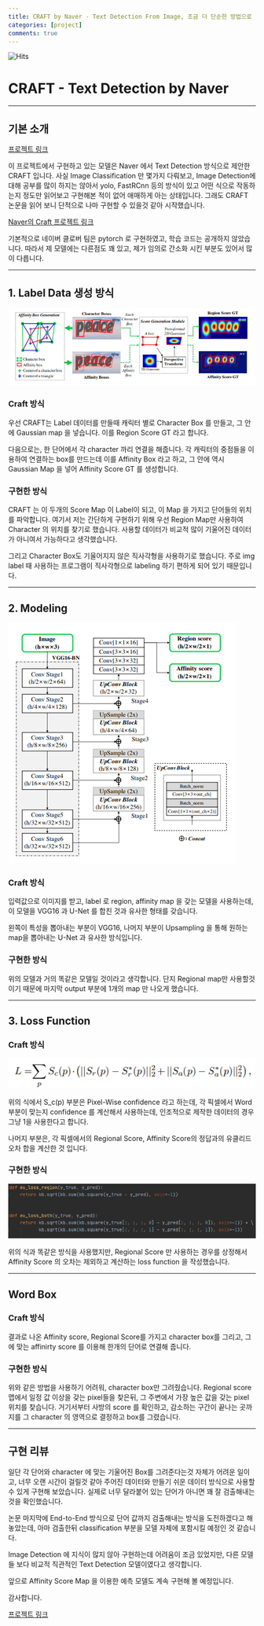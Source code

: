 ```yaml
---
title: CRAFT by Naver - Text Detection From Image, 조금 더 단순한 방법으로
categories: [project]
comments: true
---
```


![Hits](https://hitcounter.pythonanywhere.com/count/tag.svg?url=https%3A%2F%2Fpaper-cat.github.io%2F2020-10%2Fproject2)

# CRAFT - Text Detection by Naver
---
## 기본 소개

[프로젝트 링크](https://github.com/paper-cat/CRAFT-detection)

이 프로젝트에서 구현하고 있는 모델은 Naver 에서 Text Detection 방식으로 제안한  CRAFT 입니다. 사실 Image Classification 만 몇가지 다뤄보고, Image Detection에 대해 공부를 많이 하지는 않아서 yolo, FastRCnn 등의 방식이 있고 어떤 식으로 작동하는지 정도만 읽어보고 구현해본 적이 없어 애매하게 아는 상태입니다. 그래도 CRAFT 논문을 읽어 보니 단적으로 나마 구현할 수 있을것 같아 시작했습니다.

[Naver의 Craft 프로젝트 링크](https://github.com/clovaai/CRAFT-pytorch)

기본적으로 네이버 클로버 팀은 pytorch 로 구현하였고, 학습 코드는 공개하지 않았습니다. 따라서 제 모델에는 다른점도 꽤 있고, 제가 임의로 간소화 시킨 부분도 있어서 많이 다릅니다.

---

## 1. Label Data 생성 방식

![Score Map Image](../assets/post_img/project/2/1.jpg)

### Craft 방식

우선 CRAFT는 Label 데이터를 만들때 캐릭터 별로 Character Box 를 만들고, 그 안에 Gaussian map 을 넣습니다. 이를 Region Score GT 라고 합니다.

다음으로는, 한 단어에서 각 character 까리 연결을 해줍니다. 각 캐릭터의 중점들을 이용하여 연결하는 box를 만드는데 이를 Affinity Box 라고 하고, 그 안에 역시 Gaussian Map 을 넣어 Affinity Score GT 를 생성합니다.


### 구현한 방식

CRAFT 는 이 두개의 Score Map 이 Label이 되고, 이 Map 을 가지고 단어들의 위치를 파악합니다. 여기서 저는 간단하게 구현하기 위해 우선 Region Map만 사용하여  Character 의 위치를 찾기로 했습니다. 사용할 데이터가 비교적 많이 기울어진 데이터가 아니여서 가능하다고 생각했습니다. 

그리고 Character Box도 기울어지지 않은 직사각형을 사용하기로 했습니다. 주로 img label 때 사용하는 프로그램이 직사각형으로 labeling 하기 편하게 되어 있기 때문입니다.

---

## 2. Modeling
![Model Architecture](../assets/post_img/project/2/2.jpg)

### Craft 방식

입력값으로 이미지를 받고, label 로 region, affinity map 을 갖는 모델을 사용하는데, 이 모델을 VGG16 과 U-Net 를 합친 것과 유사한 형태를 갖습니다.

왼쪽이 특성을 뽑아내는 부분이 VGG16, 나머지 부분이 Upsampling 을 통해 원하는 map을 뽑아내는 U-Net 과 유사한 방식입니다.

### 구현한 방식

위의 모델과 거의 똑같은 모델일 것이라고 생각합니다. 단지 Regional map만 사용할것이기 때문에 마지막 output 부분에 1개의 map 만 나오게 했습니다.

---

## 3. Loss Function

### Craft 방식
![Loss Formula](../assets/post_img/project/2/3.jpg)

위의 식에서 S_c(p) 부분은 Pixel-Wise confidence 라고 하는데,  각 픽셀에서 Word 부분이 맞는지 confidence 를 계산해서 사용하는데, 인조적으로 제작한 데이터의 경우 그냥 1을 사용한다고 합니다.

나머지 부분은, 각 픽셀에서의 Regional Score, Affinity Score의 정답과의 유클리드 오차 합을 계산한 것 입니다.

### 구현한 방식
![Loss function](../assets/post_img/project/2/4.jpg)

위의 식과 똑같은 방식을 사용했지만, Regional Score 만 사용하는 경우를 상정해서 Affinity Score 의 오차는 제외하고 계산하는 loss function 을 작성했습니다.

---

## Word Box

### Craft 방식 

결과로 나온 Affinity score, Regional Score를 가지고 character box를 그리고, 그에 맞는 affinirty score 를 이용해 한개의 단어로 연결해 줍니다.

### 구현한 방식

위와 같은 방법을 사용하기 어려워, character box만 그려줬습니다. Regional score 맵에서 일정 값 이상을 갖는 pixel들을 찾은뒤, 그 주변에서 가장 높은 값을 갖는 pixel 위치를 찾습니다. 거기서부터 사방의 score 를 확인하고, 감소하는 구간이 끝나는 곳까지를 그 character 의 영역으로 결정하고 box를 그렸습니다.

---

## 구현 리뷰

일단 각 단어와 character 에 맞는 기울어진 Box를 그려준다는것 자체가 어려운 일이고, 너무 오랜 시간이 걸릴것 같아 주어진 데이터와 만들기 쉬운 데이터 방식으로 사용할 수 있게 구현해 보았습니다. 실제로 너무 달라붙어 있는 단어가 아니면 꽤 잘 검출해내는것을 확인했습니다.

논문 마지막에 End-to-End 방식으로 단어 값까지 검출해내는 방식을 도전하겠다고 해놓았는데, 아마 검출한뒤 classification 부분을 모델 자체에 포함시킬 예정인 것 같습니다.

Image Detection 에 지식이 많지 않아 구현하는데 어려움이 조금 있었지만, 다른 모델들 보다 비교적 직관적인 Text Detection 모델이였다고 생각합니다.

앞으로 Affinity Score Map 을 이용한 예측 모델도 계속 구현해 볼 예정입니다.

감사합니다.

[프로젝트 링크](https://github.com/paper-cat/CRAFT-detection)
